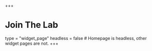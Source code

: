 +++
# Join The Lab
type = "widget_page"
headless = false  # Homepage is headless, other widget pages are not.
+++
